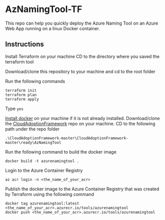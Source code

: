 # AzNamingTool-TF

This repo can help you quickly deploy the Azure Naming Tool on an Azure Web App running on a linux Docker container.

## Instructions

Install Terraform on your machine
CD to the directory where you saved the terraform tool

Download/clone this repository to your machine and cd to the root folder

Run the following commands
```
terraform init
terraform plan
terraform apply
```

Type `yes`

[Install docker](https://docs.docker.com/engine/install/) on your machine if it is not already installed.
Download/clone the [CloudAdoptionFramework](https://github.com/microsoft/CloudAdoptionFramework) repo on your machine.
CD to the following path under the repo folder

`.\CloudAdoptionFramework-master\CloudAdoptionFramework-master\ready\AzNamingTool`

Run the following command to build the docker image

`docker build -t azurenamingtool .`

Login to the Azure Container Registry

`az acr login -n <the_name_of_your_acr>`

Publish the docker image to the Azure Container Registry that was created by Terraform using the following command
```
docker tag azurenamingtool:latest <the_name_of_your_acr>.azurecr.io/tools/azurenamingtool
docker push <the_name_of_your_acr>.azurecr.io/tools/azurenamingtool
```
